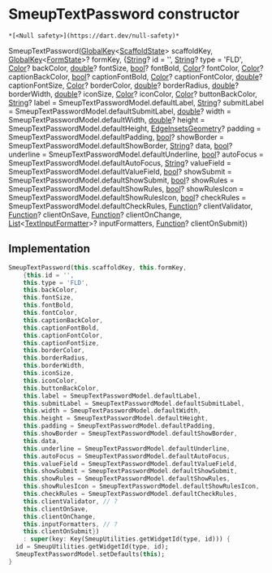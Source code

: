 


# SmeupTextPassword constructor




    *[<Null safety>](https://dart.dev/null-safety)*



SmeupTextPassword([GlobalKey](https://api.flutter.dev/flutter/widgets/GlobalKey-class.html)&lt;[ScaffoldState](https://api.flutter.dev/flutter/material/ScaffoldState-class.html)> scaffoldKey, [GlobalKey](https://api.flutter.dev/flutter/widgets/GlobalKey-class.html)&lt;[FormState](https://api.flutter.dev/flutter/widgets/FormState-class.html)>? formKey, {[String](https://api.flutter.dev/flutter/dart-core/String-class.html)? id = '', [String](https://api.flutter.dev/flutter/dart-core/String-class.html)? type = 'FLD', [Color](https://api.flutter.dev/flutter/dart-ui/Color-class.html)? backColor, [double](https://api.flutter.dev/flutter/dart-core/double-class.html)? fontSize, [bool](https://api.flutter.dev/flutter/dart-core/bool-class.html)? fontBold, [Color](https://api.flutter.dev/flutter/dart-ui/Color-class.html)? fontColor, [Color](https://api.flutter.dev/flutter/dart-ui/Color-class.html)? captionBackColor, [bool](https://api.flutter.dev/flutter/dart-core/bool-class.html)? captionFontBold, [Color](https://api.flutter.dev/flutter/dart-ui/Color-class.html)? captionFontColor, [double](https://api.flutter.dev/flutter/dart-core/double-class.html)? captionFontSize, [Color](https://api.flutter.dev/flutter/dart-ui/Color-class.html)? borderColor, [double](https://api.flutter.dev/flutter/dart-core/double-class.html)? borderRadius, [double](https://api.flutter.dev/flutter/dart-core/double-class.html)? borderWidth, [double](https://api.flutter.dev/flutter/dart-core/double-class.html)? iconSize, [Color](https://api.flutter.dev/flutter/dart-ui/Color-class.html)? iconColor, [Color](https://api.flutter.dev/flutter/dart-ui/Color-class.html)? buttonBackColor, [String](https://api.flutter.dev/flutter/dart-core/String-class.html)? label = SmeupTextPasswordModel.defaultLabel, [String](https://api.flutter.dev/flutter/dart-core/String-class.html)? submitLabel = SmeupTextPasswordModel.defaultSubmitLabel, [double](https://api.flutter.dev/flutter/dart-core/double-class.html)? width = SmeupTextPasswordModel.defaultWidth, [double](https://api.flutter.dev/flutter/dart-core/double-class.html)? height = SmeupTextPasswordModel.defaultHeight, [EdgeInsetsGeometry](https://api.flutter.dev/flutter/painting/EdgeInsetsGeometry-class.html)? padding = SmeupTextPasswordModel.defaultPadding, [bool](https://api.flutter.dev/flutter/dart-core/bool-class.html)? showBorder = SmeupTextPasswordModel.defaultShowBorder, [String](https://api.flutter.dev/flutter/dart-core/String-class.html)? data, [bool](https://api.flutter.dev/flutter/dart-core/bool-class.html)? underline = SmeupTextPasswordModel.defaultUnderline, [bool](https://api.flutter.dev/flutter/dart-core/bool-class.html)? autoFocus = SmeupTextPasswordModel.defaultAutoFocus, [String](https://api.flutter.dev/flutter/dart-core/String-class.html)? valueField = SmeupTextPasswordModel.defaultValueField, [bool](https://api.flutter.dev/flutter/dart-core/bool-class.html)? showSubmit = SmeupTextPasswordModel.defaultShowSubmit, [bool](https://api.flutter.dev/flutter/dart-core/bool-class.html)? showRules = SmeupTextPasswordModel.defaultShowRules, [bool](https://api.flutter.dev/flutter/dart-core/bool-class.html)? showRulesIcon = SmeupTextPasswordModel.defaultShowRulesIcon, [bool](https://api.flutter.dev/flutter/dart-core/bool-class.html)? checkRules = SmeupTextPasswordModel.defaultCheckRules, [Function](https://api.flutter.dev/flutter/dart-core/Function-class.html)? clientValidator, [Function](https://api.flutter.dev/flutter/dart-core/Function-class.html)? clientOnSave, [Function](https://api.flutter.dev/flutter/dart-core/Function-class.html)? clientOnChange, [List](https://api.flutter.dev/flutter/dart-core/List-class.html)&lt;[TextInputFormatter](https://api.flutter.dev/flutter/services/TextInputFormatter-class.html)>? inputFormatters, [Function](https://api.flutter.dev/flutter/dart-core/Function-class.html)? clientOnSubmit})





## Implementation

```dart
SmeupTextPassword(this.scaffoldKey, this.formKey,
    {this.id = '',
    this.type = 'FLD',
    this.backColor,
    this.fontSize,
    this.fontBold,
    this.fontColor,
    this.captionBackColor,
    this.captionFontBold,
    this.captionFontColor,
    this.captionFontSize,
    this.borderColor,
    this.borderRadius,
    this.borderWidth,
    this.iconSize,
    this.iconColor,
    this.buttonBackColor,
    this.label = SmeupTextPasswordModel.defaultLabel,
    this.submitLabel = SmeupTextPasswordModel.defaultSubmitLabel,
    this.width = SmeupTextPasswordModel.defaultWidth,
    this.height = SmeupTextPasswordModel.defaultHeight,
    this.padding = SmeupTextPasswordModel.defaultPadding,
    this.showBorder = SmeupTextPasswordModel.defaultShowBorder,
    this.data,
    this.underline = SmeupTextPasswordModel.defaultUnderline,
    this.autoFocus = SmeupTextPasswordModel.defaultAutoFocus,
    this.valueField = SmeupTextPasswordModel.defaultValueField,
    this.showSubmit = SmeupTextPasswordModel.defaultShowSubmit,
    this.showRules = SmeupTextPasswordModel.defaultShowRules,
    this.showRulesIcon = SmeupTextPasswordModel.defaultShowRulesIcon,
    this.checkRules = SmeupTextPasswordModel.defaultCheckRules,
    this.clientValidator, // ?
    this.clientOnSave,
    this.clientOnChange,
    this.inputFormatters, // ?
    this.clientOnSubmit})
    : super(key: Key(SmeupUtilities.getWidgetId(type, id))) {
  id = SmeupUtilities.getWidgetId(type, id);
  SmeupTextPasswordModel.setDefaults(this);
}
```







